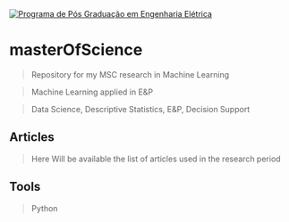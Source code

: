 <a href="http://dippg.cefet-rj.br/index.php?option=com_content&view=article&id=4&Itemid=15&lang=br">
<img src="https://encrypted-tbn0.gstatic.com/images?q=tbn:ANd9GcRq6GeKCRURdECL3CeF6FLs45GoAsbYkFjSMCp_C9Ef_ECUV6KW" title="PPEEL" alt="Programa de Pós Graduação em Engenharia Elétrica"></a>

# masterOfScience

> Repository for my MSC research in Machine Learning

> Machine Learning applied in E&P

> Data Science, Descriptive Statistics, E&P, Decision Support

## Articles
> Here Will be available the list of articles used in the research period

## Tools
> Python
